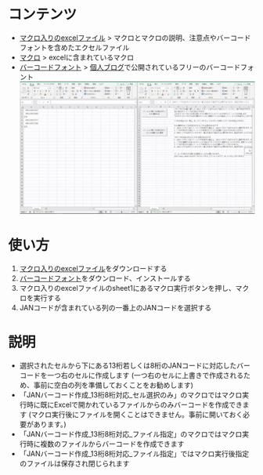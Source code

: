 # コンテンツ
- [マクロ入りのexcelファイル](バーコードマクロ.xlsm) > マクロとマクロの説明、注意点やバーコードフォントを含めたエクセルファイル
- [マクロ](macro.bas) > excelに含まれているマクロ
- [バーコードフォント](TAKA_JANTT.ttf) > [個人ブログ](https://takachan.jra.net/computer/font.php)で公開されているフリーのバーコードフォント
![マクロプレビュー](preview.gif)

# 使い方
1. [マクロ入りのexcelファイル](バーコードマクロ.xlsm)をダウンロードする
2. [バーコードフォント](TAKA_JANTT.ttf)をダウンロード、インストールする
3. マクロ入りのexcelファイルのsheet1にあるマクロ実行ボタンを押し、マクロを実行する
4. JANコードが含まれている列の一番上のJANコードを選択する

# 説明
- 選択されたセルから下にある13桁若しくは8桁のJANコードに対応したバーコードを一つ右のセルに作成します
  (一つ右のセルに上書きで作成されるため、事前に空白の列を準備しておくことをお勧めします)
- 「JANバーコード作成_13桁8桁対応_セル選択のみ」のマクロではマクロ実行時に既にExcelで開かれているファイルからのみバーコードを作成できます
  (マクロ実行後にファイルを開くことはできません。事前に開いておく必要があります。)
- 「JANバーコード作成_13桁8桁対応_ファイル指定」のマクロではマクロ実行時に複数のファイルからバーコードを作成できます
- 「JANバーコード作成_13桁8桁対応_ファイル指定」ではマクロ実行後指定のファイルは保存され閉じられます
